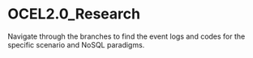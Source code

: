 # OCEL2.0_Research
Navigate through the branches to find the event logs and codes for the specific scenario and NoSQL paradigms.
